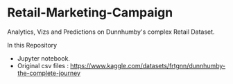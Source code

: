 # Retail-Marketing-Campaign

Analytics, Vizs and Predictions on Dunnhumby's complex Retail Dataset.

In this Repository

- Jupyter notebook.
-  Original csv files : https://www.kaggle.com/datasets/frtgnn/dunnhumby-the-complete-journey
